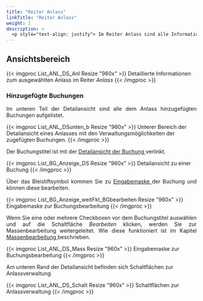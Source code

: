 ```yaml
---
title: "Reiter Anlass"
linkTitle: "Reiter Anlass"
weight: 1
description: >
  <p style="text-align: justify"> Im Reiter Anlass sind alle Informationen übersichtlich zusammengestellt. </p>
---
```

## Ansichtsbereich

{{< imgproc List_ANL_DS_Anl Resize "960x" >}}
Detaillierte Informationen zum ausgewählten Anlass im Reiter <i>Anlass</i>
{{< /imgproc >}}

### Hinzugefügte Buchungen

<p style="text-align:justify"> Im unteren Teil der Detailansicht sind alle dem Anlass hinzugefügten Buchungen aufgelistet. </p>

{{< imgproc List_ANL_DSunten_b Resize "960x" >}}
Unterer Bereich der Detailansicht eines Anlasses mit den Verwaltungsmöglichkeiten der zugefügten Buchungen.
{{< /imgproc >}}

<p style="text-align: justify"> Der Buchungstitel ist mit der <a href="/3vrooms/listen/buchungensuchen/anzeigenbereich/detailansichtbuchungen/">Detailansicht der Buchung </a> verlinkt. </p>

{{< imgproc List_BG_Anzeige_DS Resize "960x" >}}
Detailansicht zu einer Buchung
{{< /imgproc >}}

<p style="text-align: justify"> Über das Bleistiftsymbol kommen Sie zu <a href="/3vrooms/buchen/buchungerstellen/">Eingabemaske </a> der Buchung und können diese bearbeiten. </p>

{{< imgproc List_BG_Anzeige_weitFkt_BGbearbeiten Resize "960x" >}}
Eingabemaske zur Buchungsbearbeitung
{{< /imgproc >}}

<p style="text-align: justify"> Wenn Sie eine oder mehrere Checkboxen vor dem Buchungstitel auswählen und auf die Schaltfläche <i>Bearbeiten</i> klicken, werden Sie zur Massenbearbeitung weitergeleitet. Wie diese funktioniert ist im Kapitel <a href="/3vrooms/buchen/massenbearbeitung/"> Massenbearbeitung </a> beschrieben. </p>

{{< imgproc List_ANL_DS_Mass Resize "960x" >}}
Eingabemaske zur Buchungsbearbeitung
{{< /imgproc >}}

Am unteren Rand der Detailansicht befinden sich Schaltflächen zur Anlassverwaltung

{{< imgproc List_ANL_DS_Schalt Resize "960x" >}}
Schaltflächen zur Anlassverwaltung
{{< /imgproc >}}

